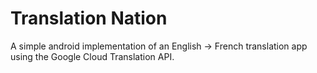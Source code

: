 # Translation Nation
A simple android implementation of an English -> French translation app using the Google Cloud Translation API. 
